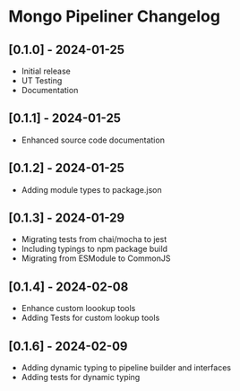 # Mongo Pipeliner Changelog

## [0.1.0] - 2024-01-25

- Initial release
- UT Testing
- Documentation

## [0.1.1] - 2024-01-25

- Enhanced source code documentation

## [0.1.2] - 2024-01-25

- Adding module types to package.json

## [0.1.3] - 2024-01-29

- Migrating tests from chai/mocha to jest
- Including typings to npm package build
- Migrating from ESModule to CommonJS

## [0.1.4] - 2024-02-08

- Enhance custom loookup tools
- Adding Tests for custom lookup tools

## [0.1.6] - 2024-02-09

- Adding dynamic typing to pipeline builder and interfaces
- Adding tests for dynamic typing
